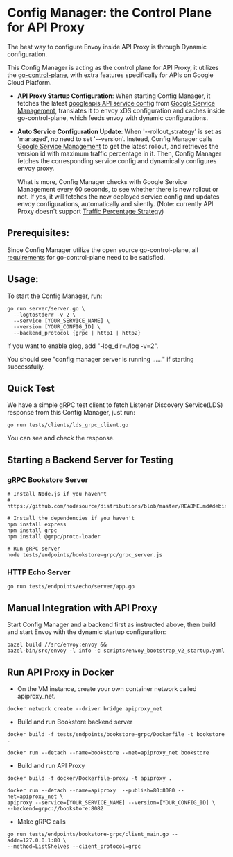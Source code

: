 # Config Manager: the Control Plane for API Proxy

The best way to configure Envoy inside API Proxy is through Dynamic
configuration.

This Config Manager is acting as the control plane for API Proxy, it utilizes
the [go-control-plane](https://github.com/envoyproxy/go-control-plane), with
extra features specifically for APIs on Google Cloud Platform.

*   **API Proxy Startup Configuration**: When starting Config Manager, it
    fetches the latest
    [googleapis API service config](https://github.com/googleapis/api-common-protos/blob/master/google/api/service.proto)
    from
    [Google Service Management](https://cloud.google.com/service-infrastructure/docs/service-management/getting-started),
    translates it to envoy xDS configuration and caches inside go-control-plane,
    which feeds envoy with dynamic configurations.

*   **Auto Service Configuration Update**: When '--rollout_strategy' is set as
    'managed', no need to set '--version'. Instead, Config Manager calls
    [Google Service Management](https://cloud.google.com/service-infrastructure/docs/service-management/getting-started) to get the latest rollout, and retrieves
    the version id with maximum traffic percentage in it. Then, Config Manager
    fetches the corresponding service config and dynamically configures envoy proxy.

    What is more, Config Manager checks with Google Service Management every 60
    seconds, to see whether there is new rollout or not. If yes, it will
    fetches the new deployed service config and updates envoy configurations,
    automatically and silently.
    (Note: currently API Proxy doesn't support
    [Traffic Percentage Strategy](https://github.com/googleapis/googleapis/blob/master/google/api/servicemanagement/v1/resources.proto#L227))

## Prerequisites:

Since Config Manager utilize the open source go-control-plane, all
[requirements](https://github.com/envoyproxy/go-control-plane#requirements) for
go-control-plane need to be satisfied.

## Usage:

To start the Config Manager, run:

```shell
go run server/server.go \
  --logtostderr -v 2 \
  --service [YOUR_SERVICE_NAME] \
  --version [YOUR_CONFIG_ID] \
  --backend_protocol {grpc | http1 | http2}
```

if you want to enable glog, add "-log_dir=./log -v=2".

You should see "config manager server is running ......" if starting
successfully.

## Quick Test

We have a simple gRPC test client to fetch Listener Discovery Service(LDS)
response from this Config Manager, just run:

```shell
go run tests/clients/lds_grpc_client.go
```

You can see and check the response.

## Starting a Backend Server for Testing
### gRPC Bookstore Server
```shell
# Install Node.js if you haven't
# https://github.com/nodesource/distributions/blob/master/README.md#debinstall

# Install the dependencies if you haven't
npm install express
npm install grpc
npm install @grpc/proto-loader

# Run gRPC server
node tests/endpoints/bookstore-grpc/grpc_server.js
```

### HTTP Echo Server
```shell
go run tests/endpoints/echo/server/app.go
```


## Manual Integration with API Proxy

Start Config Manager and a backend first as instructed above, then build and start
Envoy with the dynamic startup configuration:

```shell
bazel build //src/envoy:envoy &&
bazel-bin/src/envoy -l info -c scripts/envoy_bootstrap_v2_startup.yaml
```

## Run API Proxy in Docker

* On the VM instance, create your own container network called apiproxy_net.

```shell
docker network create --driver bridge apiproxy_net
```

* Build and run Bookstore backend server

```shell
docker build -f tests/endpoints/bookstore-grpc/Dockerfile -t bookstore .

docker run --detach --name=bookstore --net=apiproxy_net bookstore
```

* Build and run API Proxy

```shell
docker build -f docker/Dockerfile-proxy -t apiproxy .

docker run --detach --name=apiproxy  --publish=80:8080 --net=apiproxy_net \
apiproxy --service=[YOUR_SERVICE_NAME] --version=[YOUR_CONFIG_ID] \
--backend=grpc://bookstore:8082
```

* Make gRPC calls

```shell
go run tests/endpoints/bookstore-grpc/client_main.go --addr=127.0.0.1:80 \
--method=ListShelves --client_protocol=grpc
```
